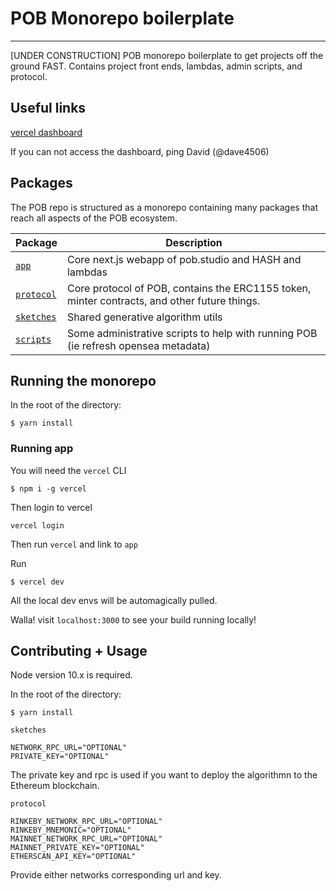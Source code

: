 # POB Monorepo boilerplate

---

[UNDER CONSTRUCTION] POB monorepo boilerplate to get projects off the ground FAST. Contains project front ends, lambdas, admin scripts, and protocol.

## Useful links

[vercel dashboard](https://vercel.com/pob)

If you can not access the dashboard, ping David (@dave4506)

## Packages

The POB repo is structured as a monorepo containing many packages that reach all aspects of the POB ecosystem.

| Package                 | Description                                                                                  |
| ----------------------- | -------------------------------------------------------------------------------------------- |
| [`app`](/app)           | Core next.js webapp of pob.studio and HASH and lambdas                                       |
| [`protocol`](/protocol) | Core protocol of POB, contains the ERC1155 token, minter contracts, and other future things. |
| [`sketches`](/sketches) | Shared generative algorithm utils                                                            |
| [`scripts`](/scripts)   | Some administrative scripts to help with running POB (ie refresh opensea metadata)           |

## Running the monorepo

In the root of the directory:

```
$ yarn install
```

### Running app

You will need the `vercel` CLI

```
$ npm i -g vercel
```

Then login to vercel

```
vercel login
```

Then run `vercel` and link to `app`

Run

```
$ vercel dev
```

All the local dev envs will be automagically pulled.

Walla! visit `localhost:3000` to see your build running locally!

## Contributing + Usage

Node version 10.x is required.

In the root of the directory:

```
$ yarn install
```

`sketches`

```
NETWORK_RPC_URL="OPTIONAL"
PRIVATE_KEY="OPTIONAL"
```

The private key and rpc is used if you want to deploy the algorithmn to the Ethereum blockchain.

`protocol`

```
RINKEBY_NETWORK_RPC_URL="OPTIONAL"
RINKEBY_MNEMONIC="OPTIONAL"
MAINNET_NETWORK_RPC_URL="OPTIONAL"
MAINNET_PRIVATE_KEY="OPTIONAL"
ETHERSCAN_API_KEY="OPTIONAL"
```

Provide either networks corresponding url and key.
